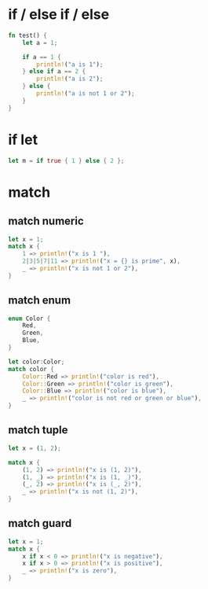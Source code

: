 # if / else if / else

```rs
fn test() {
    let a = 1;

    if a == 1 {
        println!("a is 1");
    } else if a == 2 {
        println!("a is 2");
    } else {
        println!("a is not 1 or 2");
    }
}
```

# if let

```rs
let m = if true { 1 } else { 2 };
```

# match

## match numeric

```rs
let x = 1;
match x {
    1 => println!("x is 1 "),
    2|3|5|7|11 => println!("x = {} is prime", x),
    _ => println!("x is not 1 or 2"),
}
```

## match enum

```rs
enum Color {
    Red,
    Green,
    Blue,
}

let color:Color;
match color {
    Color::Red => println!("color is red"),
    Color::Green => println!("color is green"),
    Color::Blue => println!("color is blue"),
    _ => println!("color is not red or green or blue"),
}
```

## match tuple

```rs
let x = (1, 2);

match x {
    (1, 2) => println!("x is (1, 2)"),
    (1, _) => println!("x is (1, _)"),
    (_, 2) => println!("x is (_, 2)"),
    _ => println!("x is not (1, 2)"),
}
```

## match guard

```rs
let x = 1;
match x {
    x if x < 0 => println!("x is negative"),
    x if x > 0 => println!("x is positive"),
    _ => println!("x is zero"),
}
```
